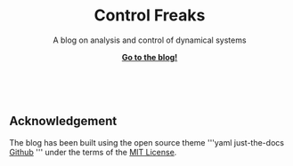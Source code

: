 <p align="center">
    <h1 align="center">Control Freaks</h1>
    <p align="center"> A blog on analysis and control of dynamical systems</p>
    <p align="center"><strong><a href="https://sachin-shivakumar.github.io/control-freaks">Go to the blog!</a></strong></p>
    <br><br><br>
</p>


## Acknowledgement

The blog has been built using the open source theme 
'''yaml
just-the-docs <a href="https://github.com/pmarsceill/just-the-docs">Github</a>
''' 
under the terms of the [MIT License](http://opensource.org/licenses/MIT).
